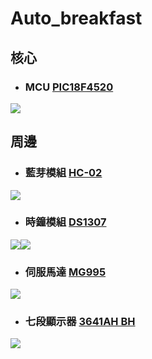 # Auto_breakfast
## 核心
* ### MCU [PIC18F4520](https://github.com/auto-breakfast/auto-breakfast/raw/1105192112-patch-%E7%B5%B1%E6%95%B4/doc/39631E.pdf)
![](https://i.imgur.com/aAr4gja.jpg)


## 周邊
* ### 藍芽模組 [HC-02](https://github.com/auto-breakfast/auto-breakfast/raw/1105192112-patch-%E7%B5%B1%E6%95%B4/doc/HC-02.pdf)
![](https://i.imgur.com/KqQhrGO.jpg)

* ### 時鐘模組 [DS1307](https://github.com/auto-breakfast/auto-breakfast/raw/1105192112-patch-%E7%B5%B1%E6%95%B4/doc/DS1307.pdf)
![](https://i.imgur.com/ii9PTMr.png)![](https://i.imgur.com/JLyXyPM.jpg)

* ### 伺服馬達 [MG995](https://github.com/auto-breakfast/auto-breakfast/raw/1105192112-patch-%E7%B5%B1%E6%95%B4/doc/MG995_Tower-Pro.pdf)
![](https://i.imgur.com/AbZWk9V.png)

* ### 七段顯示器 [3641AH BH](https://github.com/auto-breakfast/auto-breakfast/raw/1105192112-patch-%E7%B5%B1%E6%95%B4/doc/3641AHBH.pdf)
![](https://i.imgur.com/Q0l5uzM.jpg)
